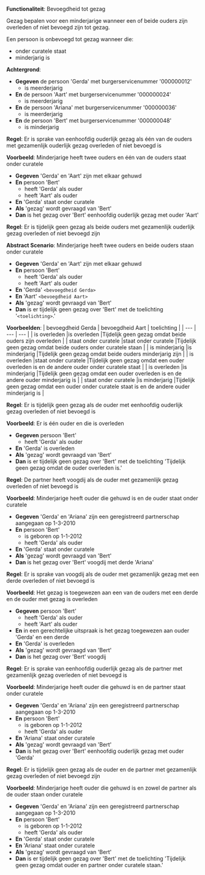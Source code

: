 **Functionaliteit**: Bevoegdheid tot gezag

Gezag bepalen voor een minderjarige wanneer een of beide ouders zijn overleden of niet bevoegd zijn tot gezag.

Een persoon is onbevoegd tot gezag wanneer die:
- onder curatele staat
- minderjarig is

**Achtergrond**:
- **Gegeven** de persoon 'Gerda' met burgerservicenummer '000000012'
  - is meerderjarig
- **En** de persoon 'Aart' met burgerservicenummer '000000024'
  - is meerderjarig
- **En** de persoon 'Ariana' met burgerservicenummer '000000036'
  - is meerderjarig
- **En** de persoon 'Bert' met burgerservicenummer '000000048'
  - is minderjarig

**Regel**: Er is sprake van eenhoofdig ouderlijk gezag als één van de ouders met gezamenlijk ouderlijk gezag overleden of niet bevoegd is

**Voorbeeld**: Minderjarige heeft twee ouders en één van de ouders staat onder curatele

- **Gegeven** 'Gerda' en 'Aart' zijn met elkaar gehuwd
- **En** persoon 'Bert'
  - heeft 'Gerda' als ouder
  - heeft 'Aart' als ouder
- **En** 'Gerda' staat onder curatele
- **Als** 'gezag' wordt gevraagd van 'Bert'
- **Dan** is het gezag over 'Bert' eenhoofdig ouderlijk gezag met ouder 'Aart'

**Regel**: Er is tijdelijk geen gezag als beide ouders met gezamenlijk ouderlijk gezag overleden of niet bevoegd zijn

**Abstract Scenario**: Minderjarige heeft twee ouders en beide ouders staan onder curatele

- **Gegeven** 'Gerda' en 'Aart' zijn met elkaar gehuwd
- **En** persoon 'Bert'
  - heeft 'Gerda' als ouder
  - heeft 'Aart' als ouder
- **En** 'Gerda' `<bevoegdheid Gerda>`
- **En** 'Aart' `<bevoegdheid Aart>`
- **Als** 'gezag' wordt gevraagd van 'Bert'
- **Dan** is er tijdelijk geen gezag over 'Bert' met de toelichting '`<toelichting>`.'

**Voorbeelden**:
| bevoegdheid Gerda | bevoegdheid Aart | toelichting |
| --- | --- | --- |
| is overleden |is overleden |Tijdelijk geen gezag omdat beide ouders zijn overleden |
| staat onder curatele |staat onder curatele |Tijdelijk geen gezag omdat beide ouders onder curatele staan |
| is minderjarig |is minderjarig |Tijdelijk geen gezag omdat beide ouders minderjarig zijn |
| is overleden |staat onder curatele |Tijdelijk geen gezag omdat een ouder overleden is en de andere ouder onder curatele staat |
| is overleden |is minderjarig |Tijdelijk geen gezag omdat een ouder overleden is en de andere ouder minderjarig is |
| staat onder curatele |is minderjarig |Tijdelijk geen gezag omdat een ouder onder curatele staat is en de andere ouder minderjarig is |


**Regel**: Er is tijdelijk geen gezag als de ouder met eenhoofdig ouderlijk gezag overleden of niet bevoegd is

**Voorbeeld**: Er is één ouder en die is overleden

- **Gegeven** persoon 'Bert'
  - heeft 'Gerda' als ouder
- **En** 'Gerda' is overleden
- **Als** 'gezag' wordt gevraagd van 'Bert'
- **Dan** is er tijdelijk geen gezag over 'Bert' met de toelichting 'Tijdelijk geen gezag omdat de ouder overleden is.'

**Regel**: De partner heeft voogdij als de ouder met gezamenlijk gezag overleden of niet bevoegd is

**Voorbeeld**: Minderjarige heeft ouder die gehuwd is en de ouder staat onder curatele

- **Gegeven** 'Gerda' en 'Ariana' zijn een geregistreerd partnerschap aangegaan op 1-3-2010
- **En** persoon 'Bert'
  - is geboren op 1-1-2012
  - heeft 'Gerda' als ouder
- **En** 'Gerda' staat onder curatele
- **Als** 'gezag' wordt gevraagd van 'Bert'
- **Dan** is het gezag over 'Bert' voogdij met derde 'Ariana'

**Regel**: Er is sprake van voogdij als de ouder met gezamenlijk gezag met een derde overleden of niet bevoegd is

**Voorbeeld**: Het gezag is toegewezen aan een van de ouders met een derde en de ouder met gezag is overleden

- **Gegeven** persoon 'Bert'
  - heeft 'Gerda' als ouder
  - heeft 'Aart' als ouder
- **En** in een gerechtelijke uitspraak is het gezag toegewezen aan ouder 'Gerda' en een derde
- **En** 'Gerda' is overleden
- **Als** 'gezag' wordt gevraagd van 'Bert'
- **Dan** is het gezag over 'Bert' voogdij

**Regel**: Er is sprake van eenhoofdig ouderlijk gezag als de partner met gezamenlijk gezag overleden of niet bevoegd is

**Voorbeeld**: Minderjarige heeft ouder die gehuwd is en de partner staat onder curatele

- **Gegeven** 'Gerda' en 'Ariana' zijn een geregistreerd partnerschap aangegaan op 1-3-2010
- **En** persoon 'Bert'
  - is geboren op 1-1-2012
  - heeft 'Gerda' als ouder
- **En** 'Ariana' staat onder curatele
- **Als** 'gezag' wordt gevraagd van 'Bert'
- **Dan** is het gezag over 'Bert' eenhoofdig ouderlijk gezag met ouder 'Gerda'

**Regel**: Er is tijdelijk geen gezag als de ouder en de partner met gezamenlijk gezag overleden of niet bevoegd zijn

**Voorbeeld**: Minderjarige heeft ouder die gehuwd is en zowel de partner als de ouder staan onder curatele

- **Gegeven** 'Gerda' en 'Ariana' zijn een geregistreerd partnerschap aangegaan op 1-3-2010
- **En** persoon 'Bert'
  - is geboren op 1-1-2012
  - heeft 'Gerda' als ouder
- **En** 'Gerda' staat onder curatele
- **En** 'Ariana' staat onder curatele
- **Als** 'gezag' wordt gevraagd van 'Bert'
- **Dan** is er tijdelijk geen gezag over 'Bert' met de toelichting 'Tijdelijk geen gezag omdat ouder en partner onder curatele staan.'

